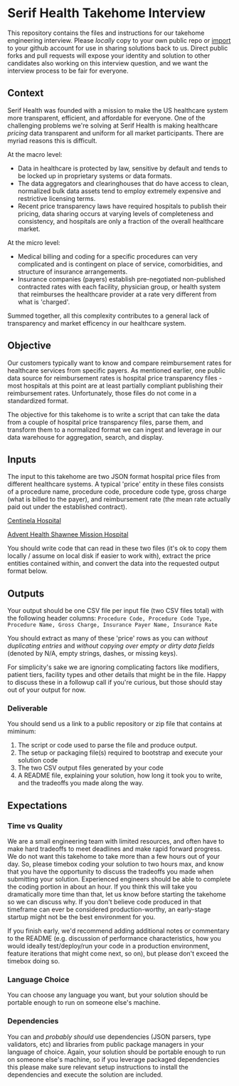 # Serif Health Takehome Interview

This repository contains the files and instructions for our takehome engineering interview. Please *locally* copy to your own public repo or [import](https://github.com/new/import) to your github account for use in sharing solutions back to us. Direct public forks and pull requests will expose your identity and solution to other candidates also working on this interview question, and we want the interview process to be fair for everyone. 

## Context
Serif Health was founded with a mission to make the US healthcare system more transparent, efficient, and affordable for everyone. One of the challenging problems we're solving at Serif Health is making healthcare *pricing* data transparent and uniform for all market participants. There are myriad reasons this is difficult.

At the macro level:
- Data in healthcare is protected by law, sensitive by default and tends to be locked up in proprietary systems or data formats.
- The data aggregators and clearinghouses that do have access to clean, normalized bulk data assets tend to employ extremely expensive and restrictive licensing terms. 
- Recent price transparency laws have required hospitals to publish their pricing, data sharing occurs at varying levels of completeness and consistency, and hospitals are only a fraction of the overall healthcare market.  

At the micro level:
- Medical billing and coding for a specific procedures can very complicated and is contingent on place of service, comorbidities, and structure of insurance arrangements. 
- Insurance companies (payers) establish pre-negotiated non-published contracted rates with each facility, physician group, or health system that reimburses the healthcare provider at a rate very different from what is 'charged'. 

Summed together, all this complexity contributes to a general lack of transparency and market efficency in our healthcare system.


## Objective
Our customers typically want to know and compare reimbursement rates for healthcare services from specific payers. As mentioned earlier, one public data source for reimbursement rates is hospital price transparency files - most hospitals at this point are at least partially compliant publishing their reimbursement rates. Unfortunately, those files do not come in a standardized format. 

The objective for this takehome is to write a script that can take the data from a couple of hospital price transparency files, parse them, and transform them to a normalized format we can ingest and leverage in our data warehouse for aggregation, search, and display. 


## Inputs
The input to this takehome are two JSON format hospital price files from different healthcare systems. A typical 'price' entity in these files consists of a procedure name, procedure code, procedure code type, gross charge (what is billed to the payer), and reimbursement rate (the mean rate actually paid out under the established contract). 

[Centinela Hospital](https://www.centinelamed.com/261150758_CentinelaHospitalMedicalCenter_standardcharges.json)

[Advent Health Shawnee Mission Hospital](https://www.adventhealth.com/sites/default/files/CDM/2022/480637331_AdventHealthShawneeMission_standardcharges.json)

You should write code that can read in these two files (it's ok to copy them locally / assume on local disk if easier to work with), extract the price entities contained within, and convert the data into the requested output format below. 

## Outputs
Your output should be one CSV file per input file (two CSV files total) with the following header columns:
`Procedure Code, Procedure Code Type, Procedure Name, Gross Charge, Insurance Payer Name, Insurance Rate`

You should extract as many of these 'price' rows as you can *without duplicating entries* and *without copying over empty or dirty data fields* (denoted by N/A, empty strings, dashes, or missing keys). 

For simplicity's sake we are ignoring complicating factors like modifiers, patient tiers, facility types and other details that might be in the file. Happy to discuss these in a followup call if you're curious, but those should stay out of your output for now. 


### Deliverable
You should send us a link to a public repository or zip file that contains at miminum:
1. The script or code used to parse the file and produce output. 
2. The setup or packaging file(s) required to bootstrap and execute your solution code
3. The two CSV output files generated by your code
4. A README file, explaining your solution, how long it took you to write, and the tradeoffs you made along the way. 

## Expectations
### Time vs Quality
We are a small engineering team with limited resources, and often have to make hard tradeoffs to meet deadlines and make rapid forward progress. We do not want this takehome to take more than a few hours out of your day. So, please timebox coding your solution to two hours max, and know that you have the opportunity to discuss the tradeoffs you made when submitting your solution. Experienced engineers should be able to complete the coding portion in about an hour. If you think this will take you dramatically more time than that, let us know before starting the takehome so we can discuss why. If you don't believe code produced in that timeframe can ever be considered production-worthy, an early-stage startup might not be the best environment for you. 

If you finish early, we'd recommend adding additional notes or commentary to the README (e.g. discussion of performance characteristics, how you would ideally test/deploy/run your code in a production environment, feature iterations that might come next, so on), but please don't exceed the timebox doing so. 

### Language Choice
You can choose any language you want, but your solution should be portable enough to run on someone else's machine. 

### Dependencies
You can and *probably should* use dependencies (JSON parsers, type validators, etc) and libraries from public package managers in your language of choice. Again, your solution should be portable enough to run on someone else's machine, so if you leverage packaged dependencies this please make sure relevant setup instructions to install the dependencies and execute the solution are included.
